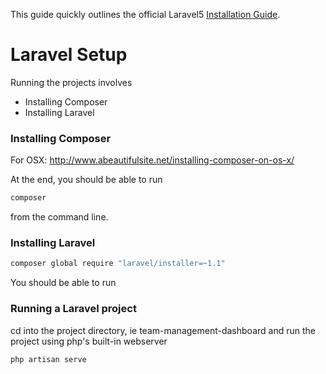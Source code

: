 This guide quickly outlines the official Laravel5 [Installation Guide](http://laravel.com/docs/master).

# Laravel Setup

Running the projects involves

  - Installing Composer
  - Installing Laravel

### Installing Composer

For OSX: http://www.abeautifulsite.net/installing-composer-on-os-x/

At the end, you should be able to run

```sh
composer
```

from the command line.
### Installing Laravel
```sh
composer global require "laravel/installer=~1.1"
```

You should be able to run
### Running a Laravel project

cd into the project directory, ie team-management-dashboard and run the project using php's built-in webserver

```sh
php artisan serve
```